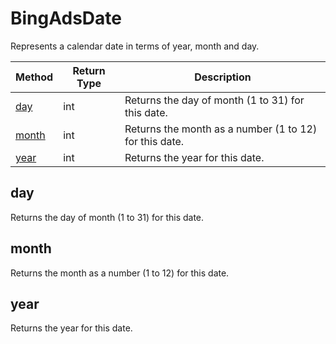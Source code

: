 # BingAdsDate
Represents a calendar date in terms of year, month and day.

|Method|Return Type|Description|
|-|-|-
[day]('#day')|int|Returns the day of month (1 to 31) for this date.<br />
[month]('#month')|int|Returns the month as a number (1 to 12) for this date.<br />
[year]('#year')|int|Returns the year for this date.<br />

<a name="day"></a>
## day
Returns the day of month (1 to 31) for this date.


<a name="month"></a>
## month
Returns the month as a number (1 to 12) for this date.


<a name="year"></a>
## year
Returns the year for this date.


